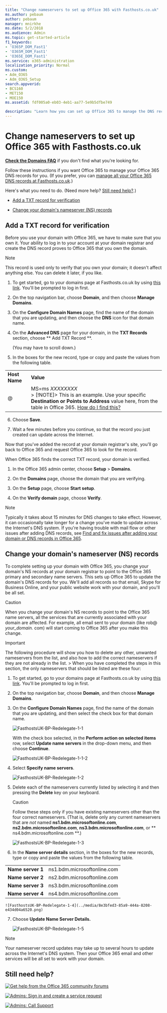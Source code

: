 ```yaml
---
title: "Change nameservers to set up Office 365 with Fasthosts.co.uk"
ms.author: pebaum
author: pebaum
manager: mnirkhe
ms.date: 5/2/2018
ms.audience: Admin
ms.topic: get-started-article
f1_keywords:
- 'O365P_DOM_Fast1'
- 'O365M_DOM_Fast1'
- 'O365E_DOM_Fast1'
ms.service: o365-administration
localization_priority: Normal
ms.custom:
- Adm_O365
- Adm_O365_Setup
search.appverid:
- BCS160
- MET150
- MOE150
ms.assetid: fdf005a0-eb03-4eb1-aa77-5e9b5dfbe749

description: "Learn how you can set up Office 365 to manage the DNS records of your custom domain at Fasthosts.co.uk."
---
```


# Change nameservers to set up Office 365 with Fasthosts.co.uk

 **[Check the Domains FAQ](../setup/domains-faq.md)** if you don't find what you're looking for. 
  
Follow these instructions if you want Office 365 to manage your Office 365 DNS records for you. (If you prefer, you can [manage all your Office 365 DNS records at Fasthosts.co.uk](create-dns-records-at-fasthosts-co-uk.md).)
  
Here's what you need to do. (Need more help? [Still need help?](change-nameservers-at-fasthosts-co-uk.md#BKMK_NeedHelp).)
  
- [Add a TXT record for verification](change-nameservers-at-fasthosts-co-uk.md#BKMK_verify)
    
- [Change your domain's nameserver (NS) records](change-nameservers-at-fasthosts-co-uk.md#BKMK_nameservers)
    
## Add a TXT record for verification
<a name="BKMK_verify"> </a>

Before you use your domain with Office 365, we have to make sure that you own it. Your ability to log in to your account at your domain registrar and create the DNS record proves to Office 365 that you own the domain.
  
> [!NOTE]
> This record is used only to verify that you own your domain; it doesn't affect anything else. You can delete it later, if you like. 
  
1. To get started, go to your domains page at Fasthosts.co.uk by using [this link](https://admin.fasthosts.co.uk/Auth/Login). You'll be prompted to log in first.
    
2. On the top navigation bar, choose **Domain**, and then choose **Manage Domains**.
    
3. On the **Configure Domain Names** page, find the name of the domain that you are updating, and then choose the **DNS** icon for that domain name. 
    
4. On the **Advanced DNS** page for your domain, in the **TXT Records** section, choose ** Add TXT Record **.
    
    (You may have to scroll down.) 
    
5. In the boxes for the new record, type or copy and paste the values from the following table.
    
|||
|:-----|:-----|
|**Host Name** <br/> |**Value** <br/> |
|@  <br/> |MS=ms *XXXXXXXX*  <br/> > [!NOTE]> This is an example. Use your specific **Destination or Points to Address** value here, from the table in Office 365. [How do I find this?](../get-help-with-domains/information-for-dns-records.md)          |
   
6. Choose **Save**.
    
7. Wait a few minutes before you continue, so that the record you just created can update across the Internet.
    
Now that you've added the record at your domain registrar's site, you'll go back to Office 365 and request Office 365 to look for the record.
  
When Office 365 finds the correct TXT record, your domain is verified.
  
1. In the Office 365 admin center, choose **Setup** \> **Domains**.
    
2. On the **Domains** page, choose the domain that you are verifying. 
    
3. On the **Setup** page, choose **Start setup**.
    
4. On the **Verify domain** page, choose **Verify**.
    
> [!NOTE]
> Typically it takes about 15 minutes for DNS changes to take effect. However, it can occasionally take longer for a change you've made to update across the Internet's DNS system. If you're having trouble with mail flow or other issues after adding DNS records, see [Find and fix issues after adding your domain or DNS records in Office 365](../get-help-with-domains/find-and-fix-issues.md). 
  
## Change your domain's nameserver (NS) records
<a name="BKMK_nameservers"> </a>

To complete setting up your domain with Office 365, you change your domain's NS records at your domain registrar to point to the Office 365 primary and secondary name servers. This sets up Office 365 to update the domain's DNS records for you. We'll add all records so that email, Skype for Business Online, and your public website work with your domain, and you'll be all set.
  
> [!CAUTION]
> When you change your domain's NS records to point to the Office 365 name servers, all the services that are currently associated with your domain are affected. For example, all email sent to your domain (like rob@ *your_domain.*  com) will start coming to Office 365 after you make this change. 
  
> [!IMPORTANT]
> The following procedure will show you how to delete any other, unwanted nameservers from the list, and also how to add the correct nameservers if they are not already in the list. > When you have completed the steps in this section, the only nameservers that should be listed are these four: 
  
1. To get started, go to your domains page at Fasthosts.co.uk by using [this link](https://admin.fasthosts.co.uk/Auth/Login). You'll be prompted to log in first.
    
2. On the top navigation bar, choose **Domain**, and then choose **Manage Domains**.
    
3. On the **Configure Domain Names** page, find the name of the domain that you are updating, and then select the check box for that domain name. 
    
    ![FasthostsUK-BP-Redelegate-1-1](../media/0ff34451-3430-416b-bc4d-66d08a6228f5.png)
  
    With the check box selected, in the **Perform action on selected items** row, select **Update name servers** in the drop-down menu, and then choose **Continue**.
    
    ![FasthostsUK-BP-Redelegate-1-1-2](../media/acebddec-6c8a-4d93-ac0f-4570ecf9bf6f.png)
  
4. Select **Specify name servers**.
    
    ![FasthostsUK-BP-Redelegate-1-2](../media/314837cb-b174-443d-8e74-efe4bcf7a959.png)
  
5. Delete each of the nameservers currently listed by selecting it and then pressing the **Delete** key on your keyboard. 
    
    > [!CAUTION]
    > Follow these steps only if you have existing nameservers other than the four correct nameservers. (That is, delete only any current nameservers that are  *not*  named **ns1.bdm.microsoftonline.com**, **ns2.bdm.microsoftonline.com**, **ns3.bdm.microsoftonline.com**, or ** ns4.bdm.microsoftonline.com **.) 
  
    ![FasthostsUK-BP-Redelegate-1-3](../media/b6e4ad6d-2782-457c-9588-903808e5df45.png)
  
6. In the **Name server details** section, in the boxes for the new records, type or copy and paste the values from the following table. 
    
|||
|:-----|:-----|
|**Name server 1** <br/> |ns1.bdm.microsoftonline.com  <br/> |
|**Name server 2** <br/> |ns2.bdm.microsoftonline.com  <br/> |
|**Name server 3** <br/> |ns3.bdm.microsoftonline.com  <br/> |
|**Name server 4** <br/> |ns4.bdm.microsoftonline.com  <br/> |
   
    ![FasthostsUK-BP-Redelegate-1-4](../media/8e3bfed3-85a9-444a-8208-e434d04a6520.png)
  
7. Choose **Update Name Server Details.**
    
    ![FasthostsUK-BP-Redelegate-1-5](../media/e1a9afaf-6965-45ad-98e9-d91e84cc33f5.png)
  
> [!NOTE]
> Your nameserver record updates may take up to several hours to update across the Internet's DNS system. Then your Office 365 email and other services will be all set to work with your domain. 
  
## Still need help?
<a name="BKMK_NeedHelp"> </a>

[![Get help from the Office 365 community forums](../media/12a746cc-184b-4288-908c-f718ce9c4ba5.png)](https://go.microsoft.com/fwlink/p/?LinkId=518605)
  
[![Admins: Sign in and create a service request](../media/10862798-181d-47a5-ae4f-3f8d5a2874d4.png)]( https://go.microsoft.com/fwlink/p/?LinkId=519124)
  
[![Admins: Call Support](../media/9f262e67-e8c9-4fc0-85c2-b3f4cfbc064e.png)](https://go.microsoft.com/fwlink/p/?LinkID=518322)
  

